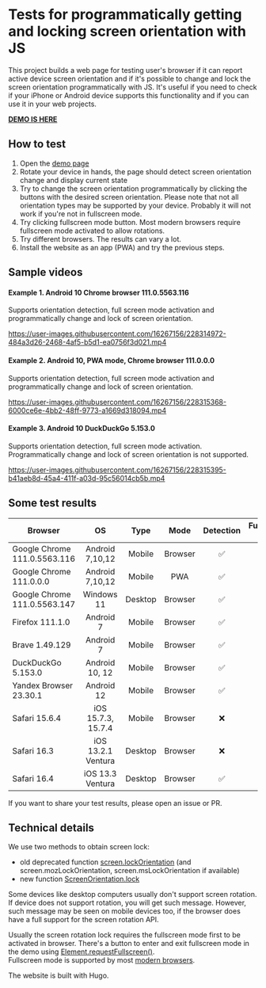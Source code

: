 # Tests for programmatically getting and locking screen orientation with JS

This project builds a web page for testing user's browser if it can report active device screen orientation and
if it's possible to change and lock the screen orientation programmatically with JS.
It's useful if you need to check if your iPhone or Android device supports this functionality and if
you can use it in your web projects.

**[DEMO IS HERE](https://screen-orientation-test.walitoff.com/)**

## How to test

1. Open the [demo page](https://screen-orientation-test.walitoff.com/)
2. Rotate your device in hands, the page should detect screen orientation change and display current state
3. Try to change the screen orientation programmatically by clicking the buttons with the desired screen orientation.
   Please note that not all orientation types may be supported by your device. Probably it will not work if you're not
   in fullscreen mode.
4. Try clicking fullscreen mode button. Most modern browsers require fullscreen mode activated to allow rotations.
5. Try different browsers. The results can vary a lot.
6. Install the website as an app (PWA) and try the previous steps.

## Sample videos

#### Example 1. Android 10 Chrome browser 111.0.5563.116
Supports orientation detection, full screen mode activation and programmatically change and lock of screen orientation.

https://user-images.githubusercontent.com/16267156/228314972-484a3d26-2468-4af5-b5d1-ea0756f3d021.mp4 

#### Example 2. Android 10, PWA mode, Chrome browser 111.0.0.0
Supports orientation detection, 
full screen mode activation and programmatically change and lock of screen orientation.

https://user-images.githubusercontent.com/16267156/228315368-6000ce6e-4bb2-48ff-9773-a1669d318094.mp4

#### Example 3. Android 10 DuckDuckGo 5.153.0
Supports orientation detection, 
full screen mode activation. Programmatically change and lock of screen orientation is not supported.

https://user-images.githubusercontent.com/16267156/228315395-b41aeb8d-45a4-411f-a03d-95c56014cb5b.mp4

## Some test results


| Browser                      |         OS         |  Type   |  Mode   | Detection | Fullscreen Mode | Rotation |
|------------------------------|:------------------:|:-------:|:-------:|:---------:|:---------------:|:--------:|
| Google Chrome 111.0.5563.116 |  Android 7,10,12   | Mobile  | Browser |     ✅     |        ✅        |    ✅     |
| Google Chrome 111.0.0.0      |  Android 7,10,12   | Mobile  |   PWA   |     ✅     |        ✅        |    ✅     |
| Google Chrome 111.0.5563.147 |     Windows 11     | Desktop | Browser |     ✅     |        ✅        |    ❌     |
| Firefox 111.1.0              |     Android 7      | Mobile  | Browser |     ✅     |        ✅        |    ❌     |
| Brave 1.49.129               |     Android 7      | Mobile  | Browser |     ✅     |        ✅        |    ✅     |
| DuckDuckGo 5.153.0           |   Android 10, 12   | Mobile  | Browser |     ✅     |        ✅        |    ❌     |
| Yandex Browser 23.30.1       |     Android 12     | Mobile  | Browser |     ✅     |        ✅        |    ✅     |
| Safari 15.6.4                | iOS 15.7.3, 15.7.4 | Mobile  | Browser |     ❌     |        ❌        |    ❌     |
| Safari 16.3                  | iOS 13.2.1 Ventura | Desktop | Browser |     ❌     |        ❌        |    ❌     |
| Safari 16.4                  |  iOS 13.3 Ventura  | Desktop | Browser |     ✅     |        ✅        |    ❌     |

If you want to share your test results, please open an issue or PR.

## Technical details

We use two methods to obtain screen lock:

- old deprecated
  function [screen.lockOrientation](https://developer.mozilla.org/en-US/docs/Web/API/Screen/lockOrientation)
  (and screen.mozLockOrientation, screen.msLockOrientation if available)
- new function [ScreenOrientation.lock](https://developer.mozilla.org/en-US/docs/Web/API/ScreenOrientation/lock)

Some devices like desktop computers usually don't support screen rotation.
If device does not support rotation, you will get such message.
However, such message may be seen on mobile devices too, if the browser does have a full
support for the screen rotation API.

Usually the screen rotation lock requires the fullscreen mode first to be activated in browser.
There's a button to enter and exit fullscreen mode in the demo
using [Element.requestFullscreen()](https://developer.mozilla.org/en-US/docs/Web/API/Element/requestFullscreen).  
Fullscreen mode is supported by most [modern browsers](https://caniuse.com/mdn-api_document_fullscreen).

The website is built with Hugo.
